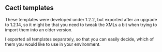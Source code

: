 ## Cacti templates

These templates were developed under 1.2.2, but exported after an upgrade to 1.2.14, so it might be that you need to tweak the XMLs a bit when trying to import them into an older version.

I exported all templates separately, so that you can easily decide, which of them you would like to use in your environment.
